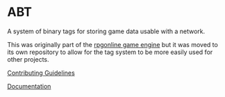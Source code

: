 # ABT
A system of binary tags for storing game data usable with a network.

This was originally part of the [rpgonline game engine](https://github.com/Tomaso2468/rpgonline) but it was moved to its own repository to allow for the tag system to be more easily
used for other projects.

[Contributing Guidelines](/CONTRIBUTING.md)

[Documentation](https://tomaso2468.github.io/abt/)
